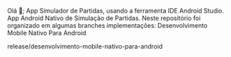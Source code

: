 Olá 👋;
App Simulador de Partidas, usando a ferramenta IDE Android Studio.
App Android Nativo de Simulação de Partidas. Neste repositório foi organizado em algumas branches implementações:
Desenvolvimento Mobile Nativo Para Android

release/desenvolvimento-mobile-nativo-para-android
